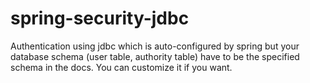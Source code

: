 # spring-security-jdbc
Authentication using jdbc which is auto-configured by spring but your database schema (user table, authority table) have to be the specified schema in the docs. You can customize it if you want. 
